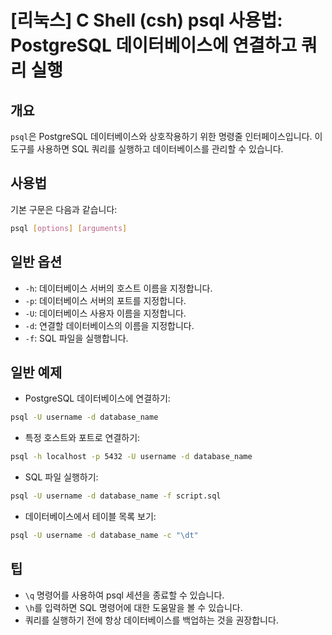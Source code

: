 # [리눅스] C Shell (csh) psql 사용법: PostgreSQL 데이터베이스에 연결하고 쿼리 실행

## 개요
`psql`은 PostgreSQL 데이터베이스와 상호작용하기 위한 명령줄 인터페이스입니다. 이 도구를 사용하면 SQL 쿼리를 실행하고 데이터베이스를 관리할 수 있습니다.

## 사용법
기본 구문은 다음과 같습니다:
```bash
psql [options] [arguments]
```

## 일반 옵션
- `-h`: 데이터베이스 서버의 호스트 이름을 지정합니다.
- `-p`: 데이터베이스 서버의 포트를 지정합니다.
- `-U`: 데이터베이스 사용자 이름을 지정합니다.
- `-d`: 연결할 데이터베이스의 이름을 지정합니다.
- `-f`: SQL 파일을 실행합니다.

## 일반 예제
- PostgreSQL 데이터베이스에 연결하기:
```bash
psql -U username -d database_name
```

- 특정 호스트와 포트로 연결하기:
```bash
psql -h localhost -p 5432 -U username -d database_name
```

- SQL 파일 실행하기:
```bash
psql -U username -d database_name -f script.sql
```

- 데이터베이스에서 테이블 목록 보기:
```bash
psql -U username -d database_name -c "\dt"
```

## 팁
- `\q` 명령어를 사용하여 psql 세션을 종료할 수 있습니다.
- `\h`를 입력하면 SQL 명령어에 대한 도움말을 볼 수 있습니다.
- 쿼리를 실행하기 전에 항상 데이터베이스를 백업하는 것을 권장합니다.
